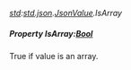 _[std](../../modules/std/std-module.md):[std.json](../../modules/std/std-json.md).[JsonValue](../../modules/std/std-json-jsonvalue.md).IsArray_
##### Property IsArray:[Bool](../../modules/wonkey/wonkey-types-bool.md)
True if value is an array.

